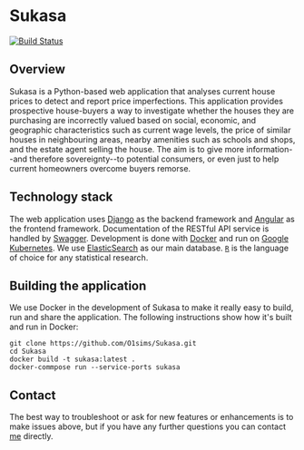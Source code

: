 # Sukasa

[![Build Status](https://travis-ci.com/O1sims/Kasa.svg?branch=master)](https://travis-ci.com/O1sims/Kasa)

## Overview

Sukasa is a Python-based web application that analyses current house prices to detect and report price imperfections. This application provides prospective house-buyers a way to investigate whether the houses they are purchasing are incorrectly valued based on social, economic, and geographic characteristics such as current wage levels, the price of similar houses in neighbouring areas, nearby amenities such as schools and shops, and the estate agent selling the house. The aim is to give more information--and therefore sovereignty--to potential consumers, or even just to help current homeowners overcome buyers remorse.

## Technology stack

The web application uses [Django](https://www.djangoproject.com/) as the backend framework and [Angular](https://angular.io/) as the frontend framework. Documentation of the RESTful API service is handled by [Swagger](https://swagger.io/). Development is done with [Docker](https://www.docker.com/) and run on [Google Kubernetes](https://cloud.google.com/python/django/kubernetes-engine). We use [ElasticSearch](https://www.elastic.co/) as our main database. [`R`](https://www.r-project.org/) is the language of choice for any statistical research.

## Building the application

We use Docker in the development of Sukasa to make it really easy to build, run and share the application. The following instructions show how it's built and run in Docker:
```
git clone https://github.com/O1sims/Sukasa.git
cd Sukasa
docker build -t sukasa:latest .
docker-commpose run --service-ports sukasa
```
## Contact

The best way to troubleshoot or ask for new features or enhancements is to make issues above, but if you have any further questions you can contact [me](mailto:sims.owen@gmail.com) directly.
